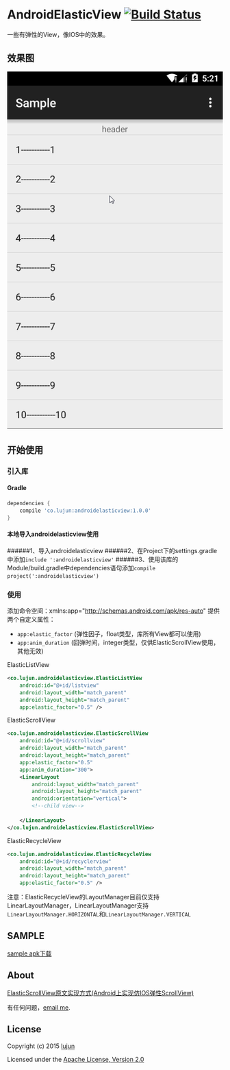 # AndroidElasticView [![Build Status](https://travis-ci.org/whilu/AndroidElasticView.svg)](https://travis-ci.org/whilu/AndroidElasticView)
一些有弹性的View，像IOS中的效果。

## 效果图
<img src="/screenshots/androidelasticview.gif" alt="androidelasticview" title="androidelasticview" />

## 开始使用
### 引入库
#### Gradle
```groovy
dependencies {
    compile 'co.lujun:androidelasticview:1.0.0'
}
```

#### 本地导入androidelasticview使用
######1、导入androidelasticview
######2、在Project下的settings.gradle中添加`include ':androidelasticview'`
######3、使用该库的Module/build.gradle中dependencies语句添加`compile project(':androidelasticview')`

### 使用
添加命令空间：xmlns:app="http://schemas.android.com/apk/res-auto"
提供两个自定义属性：
* `app:elastic_factor` (弹性因子，float类型，库所有View都可以使用)
* `app:anim_duration` (回弹时间，integer类型，仅供ElasticScrollView使用，其他无效)

ElasticListView
```xml
<co.lujun.androidelasticview.ElasticListView
    android:id="@+id/listview"
    android:layout_width="match_parent"
    android:layout_height="match_parent"
    app:elastic_factor="0.5" />
```

ElasticScrollView
```xml
<co.lujun.androidelasticview.ElasticScrollView
    android:id="@+id/scrollview"
    android:layout_width="match_parent"
    android:layout_height="match_parent"
    app:elastic_factor="0.5"
    app:anim_duration="300">
    <LinearLayout
        android:layout_width="match_parent"
        android:layout_height="match_parent"
        android:orientation="vertical">
        <!--child view-->

    </LinearLayout>
</co.lujun.androidelasticview.ElasticScrollView>
```

ElasticRecycleView
```xml
<co.lujun.androidelasticview.ElasticRecycleView
    android:id="@+id/recyclerview"
    android:layout_width="match_parent"
    android:layout_height="match_parent"
    app:elastic_factor="0.5" />
```
注意：ElasticRecycleView的LayoutManager目前仅支持LinearLayoutManager，LinearLayoutManager支持`LinearLayoutManager.HORIZONTAL`和`LinearLayoutManager.VERTICAL`

## SAMPLE
[sample apk下载](/sample/sample-release.apk)

## About
[ElasticScrollView原文实现方式(Android上实现仿IOS弹性ScrollView)](http://www.2cto.com/kf/201402/279066.html)

有任何问题，[email me](mailto:lujunat1993@gmail.com).

## License
Copyright (c) 2015 [lujun](http://lujun.co)

Licensed under the [Apache License, Version 2.0](http://www.apache.org/licenses/LICENSE-2.0.html)